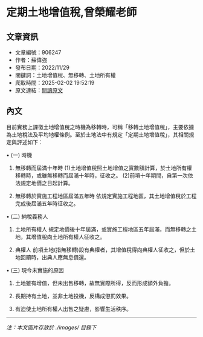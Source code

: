 # 定期土地增值稅,曾榮耀老師

## 文章資訊
- 文章編號：906247
- 作者：蘇偉強
- 發布日期：2022/11/29
- 關鍵詞：土地增值稅、無移轉、土地所有權
- 爬取時間：2025-02-02 19:52:19
- 原文連結：[閱讀原文](https://real-estate.get.com.tw/Columns/detail.aspx?no=906247)

## 內文
目前實務上課徵土地增值稅之時機為移轉時，可稱「移轉土地增值稅」，主要依據為土地稅法及平均地權條例。至於土地法中有規定「定期土地增值稅」，其相關規定與評述如下：

• (一) 時機

1. 無移轉而屆滿十年時 (1)土地增值稅照土地增值之實數額計算，於土地所有權移轉時，或雖無移轉而屆滿十年時，征收之。 (2)前項十年期間，自第一次依法規定地價之日起計算。

2. 無移轉於實施工程地區屆滿五年時 依規定實施工程地區，其土地增值稅於工程完成後屆滿五年時征收之。

• (二) 納稅義務人

1. 土地所有權人 規定地價後十年屆滿，或實施工程地區五年屆滿，而無移轉之土地，其增值稅向土地所有權人征收之。

2. 典權人 前項土地(指無移轉)設有典權者，其增值稅得向典權人征收之，但於土地回贖時，出典人應無息償還。

• (三) 現今未實施的原因

1. 土地雖有增值，但未出售移轉，故無實際所得，反而形成額外負擔。

2. 長期持有土地，並非土地投機，反構成懲罰效果。

3. 有迫使土地所有權人出售之疑慮，影響生活秩序。
---
*注：本文圖片存放於 ./images/ 目錄下*
